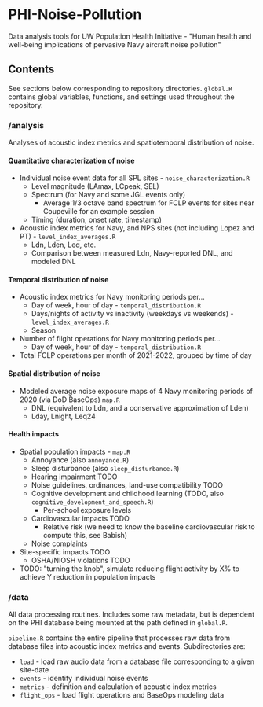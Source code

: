 # PHI-Noise-Pollution

Data analysis tools for UW Population Health Initiative - "Human health and well-being implications of pervasive Navy aircraft noise pollution"

## Contents

See sections below corresponding to repository directories. `global.R` contains global variables, functions, and settings used throughout the repository.

### /analysis

Analyses of acoustic index metrics and spatiotemporal distribution of noise.

#### Quantitative characterization of noise

-   Individual noise event data for all SPL sites - `noise_characterization.R`
    -   Level magnitude (LAmax, LCpeak, SEL)
    -   Spectrum (for Navy and some JGL events only)
        -   Average 1/3 octave band spectrum for FCLP events for sites near Coupeville for an example session
    -   Timing (duration, onset rate, timestamp)
-   Acoustic index metrics for Navy, and NPS sites (not including Lopez and PT) - `level_index_averages.R`
    -   Ldn, Lden, Leq, etc.
    -   Comparison between measured Ldn, Navy-reported DNL, and modeled DNL

#### Temporal distribution of noise

-   Acoustic index metrics for Navy monitoring periods per...
    -   Day of week, hour of day - `temporal_distribution.R`
    -   Days/nights of activity vs inactivity (weekdays vs weekends) - `level_index_averages.R`
    -   Season
-   Number of flight operations for Navy monitoring periods per...
    -   Day of week, hour of day - `temporal_distribution.R`
-   Total FCLP operations per month of 2021-2022, grouped by time of day

#### Spatial distribution of noise

-   Modeled average noise exposure maps of 4 Navy monitoring periods of 2020 (via DoD BaseOps) `map.R`
    -   DNL (equivalent to Ldn, and a conservative approximation of Lden)
    -   Lday, Lnight, Leq24

#### Health impacts

-   Spatial population impacts - `map.R`
    -   Annoyance (also `annoyance.R`)
    -   Sleep disturbance (also `sleep_disturbance.R`)
    -   Hearing impairment TODO
    -   Noise guidelines, ordinances, land-use compatibility TODO
    -   Cognitive development and childhood learning (TODO, also `cognitive_development_and_speech.R`)
        -   Per-school exposure levels
    -   Cardiovascular impacts TODO
        -   Relative risk (we need to know the baseline cardiovascular risk to compute this, see Babish)
    -   Noise complaints
-   Site-specific impacts TODO
    -   OSHA/NIOSH violations TODO
-   TODO: "turning the knob", simulate reducing flight activity by X% to achieve Y reduction in population impacts

### /data

All data processing routines. Includes some raw metadata, but is dependent on the PHI database being mounted at the path defined in `global.R`.

`pipeline.R` contains the entire pipeline that processes raw data from database files into acoustic index metrics and events. Subdirectories are:

-   `load` - load raw audio data from a database file corresponding to a given site-date
-   `events` - identify individual noise events
-   `metrics` - definition and calculation of acoustic index metrics
-   `flight_ops` - load flight operations and BaseOps modeling data
